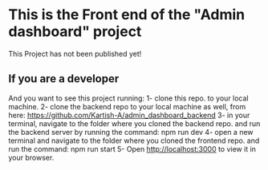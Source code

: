 # This is the Front end of the "Admin dashboard" project

This Project has not been published yet!

## If you are a developer

And you want to see this project running:
1- clone this repo. to your local machine.
2- clone the backend repo to your local machine as well, from here: https://github.com/Kartish-A/admin_dashboard_backend
3- in your terminal, navigate to the folder where you cloned the backend repo. and run the backend server by running the command: npm run dev
4- open a new terminal and navigate to the folder where you cloned the frontend repo. and run the command: npm run start
5- Open [http://localhost:3000](http://localhost:3000) to view it in your browser.